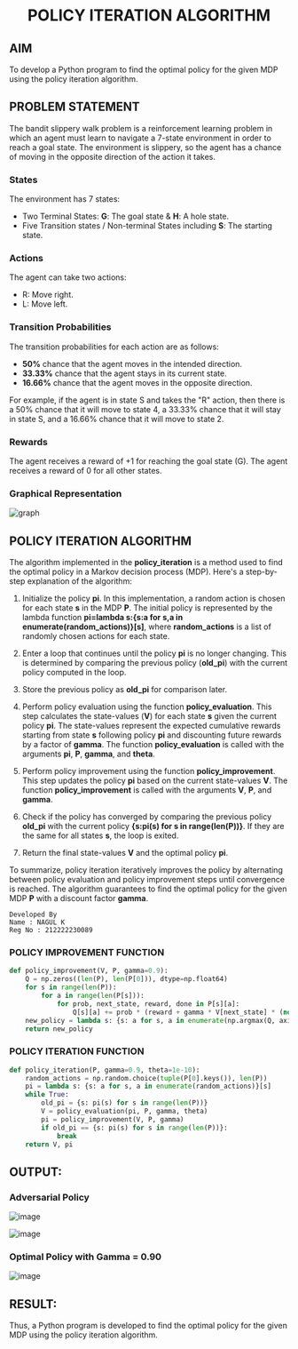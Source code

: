 # <p align="center">POLICY ITERATION ALGORITHM</p>

## AIM
To develop a Python program to find the optimal policy for the given MDP using the policy iteration algorithm.

## PROBLEM STATEMENT
The bandit slippery walk problem is a reinforcement learning problem in which an agent must learn to navigate a 7-state environment in order to reach a goal state. The environment is slippery, so the agent has a chance of moving in the opposite direction of the action it takes.

### States

The environment has 7 states:
* Two Terminal States: **G**: The goal state & **H**: A hole state.
* Five Transition states / Non-terminal States including  **S**: The starting state.

### Actions

The agent can take two actions:

* R: Move right.
* L: Move left.

### Transition Probabilities

The transition probabilities for each action are as follows:

* **50%** chance that the agent moves in the intended direction.
* **33.33%** chance that the agent stays in its current state.
* **16.66%** chance that the agent moves in the opposite direction.

For example, if the agent is in state S and takes the "R" action, then there is a 50% chance that it will move to state 4, a 33.33% chance that it will stay in state S, and a 16.66% chance that it will move to state 2.

### Rewards

The agent receives a reward of +1 for reaching the goal state (G). The agent receives a reward of 0 for all other states.

### Graphical Representation
<p align="center">

![graph](https://github.com/Prasannakumar019/policy-iteration-algorithm/assets/75235090/9d3ed6fa-210b-4955-8cde-a2eac310c203)

 </p>


## POLICY ITERATION ALGORITHM

The algorithm implemented in the **policy_iteration** is a method used to find the optimal policy in a Markov decision process (MDP). 
Here's a step-by-step explanation of the algorithm:

1. Initialize the policy **pi**. In this implementation, a random action is chosen for each state **s** in the MDP **P**. The initial policy is represented by the lambda function **pi=lambda s:{s:a for s,a in enumerate(random_actions)}[s]**, where **random_actions** is a list of randomly chosen actions for each state.

2. Enter a loop that continues until the policy **pi** is no longer changing. This is determined by comparing the previous policy (**old_pi**) with the current policy computed in the loop.

3. Store the previous policy as **old_pi** for comparison later.

4. Perform policy evaluation using the function **policy_evaluation**. This step calculates the state-values (**V**) for each state **s** given the current policy **pi**. The state-values represent the expected cumulative rewards starting from state **s** following policy **pi** and discounting future rewards by a factor of **gamma**. The function **policy_evaluation** is called with the arguments **pi**, **P**, **gamma**, and **theta**.

5. Perform policy improvement using the function **policy_improvement**. This step updates the policy **pi** based on the current state-values **V**. The function **policy_improvement** is called with the arguments **V**, **P**, and **gamma**.

6. Check if the policy has converged by comparing the previous policy **old_pi** with the current policy **{s:pi(s) for s in range(len(P))}**. If they are the same for all states **s**, the loop is exited.

7. Return the final state-values **V** and the optimal policy **pi**.

To summarize, policy iteration iteratively improves the policy by alternating between policy evaluation and policy improvement steps until convergence is reached. The algorithm guarantees to find the optimal policy for the given MDP **P** with a discount factor **gamma**.

```
Developed By
Name : NAGUL K
Reg No : 212222230089
```


### POLICY IMPROVEMENT FUNCTION
```py
def policy_improvement(V, P, gamma=0.9):
    Q = np.zeros((len(P), len(P[0])), dtype=np.float64)
    for s in range(len(P)):
        for a in range(len(P[s])):
            for prob, next_state, reward, done in P[s][a]:
                Q[s][a] += prob * (reward + gamma * V[next_state] * (not done))
    new_policy = lambda s: {s: a for s, a in enumerate(np.argmax(Q, axis=1))}[s]
    return new_policy
```

### POLICY ITERATION FUNCTION
```py
def policy_iteration(P, gamma=0.9, theta=1e-10):
    random_actions = np.random.choice(tuple(P[0].keys()), len(P))
    pi = lambda s: {s: a for s, a in enumerate(random_actions)}[s]
    while True:
        old_pi = {s: pi(s) for s in range(len(P))}
        V = policy_evaluation(pi, P, gamma, theta)
        pi = policy_improvement(V, P, gamma)
        if old_pi == {s: pi(s) for s in range(len(P))}:
            break
    return V, pi
```

## OUTPUT:
### Adversarial Policy
![image](https://github.com/Prasannakumar019/policy-iteration-algorithm/assets/75235090/7c6beabd-e234-4f84-b281-b84a67700783)

![image](https://github.com/Prasannakumar019/policy-iteration-algorithm/assets/75235090/9236778a-84d9-4ada-b276-794fc44bfc9e)

### Optimal Policy with Gamma = 0.90
![image](https://github.com/Prasannakumar019/policy-iteration-algorithm/assets/75235090/8476a467-afe1-4210-b919-f002d8ef8fd1)


## RESULT:
Thus, a Python program is developed to find the optimal policy for the given MDP using the policy iteration algorithm.

